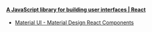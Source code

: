 #### [A JavaScript library for building user interfaces | React](http://facebook.github.io/react/)

- [Material UI - Material Design React Components](http://callemall.github.io/material-ui/#/)
